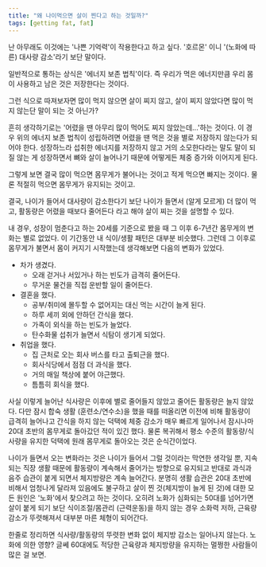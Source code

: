 ```yaml
---
title: "왜 나이먹으면 살이 찐다고 하는 것일까?"
tags: [getting fat, fat]
---
```


난 아무래도 이것에는 '나쁜 기억력'이 작용한다고 하고 싶다. '호르몬' 이니 '(노화에 따른) 대사량 감소'라기 보단 말이다.

일반적으로 통하는 상식은 '에너지 보존 법칙'이다. 즉 우리가 먹은 에너지만큼 우리 몸이 사용하고 남은 것은 저장한다는 것이다.

그런 식으로 따져보자면 많이 먹지 않으면 살이 찌지 않고, 살이 찌지 않았다면 많이 먹지 않는단 말이 되는 것 아닌가?

흔히 생각하기로는 '어렸을 땐 아무리 많이 먹어도 찌지 않았는데...'하는 것이다. 이 경우 위의 에너지 보존 법칙이 성립하려면 어렸을 땐 먹은 것을 별로 저장하지 않는다가 되어야 한다. 성장하느라 섭취한 에너지를 저장하지 않고 거의 소모한다라는 말도 말이 되질 않는 게 성장하면서 뼈와 살이 늘어나기 때문에 어떻게든 체중 증가와 이어지게 된다. 

그렇게 보면 결국 많이 먹으면 몸무게가 불어나는 것이고 적게 먹으면 빠지는 것이다. 물론 적절히 먹으면 몸무게가 유지되는 것이고.

결국, 나이가 들어서 대사량이 감소한다기 보단 나이가 들면서 (알게 모르게) 더 많이 먹고, 활동량은 어렸을 때보다 줄어든다 라고 해야 살이 찌는 것을 설명할 수 있다. 

내 경우, 성장이 멈춘다고 하는 20세를 기준으로 봤을 때 그 이후 6-7년간 몸무게의 변화는 별로 없었다. 이 기간동안 내 식이/생활 패턴은 대부분 비슷했다. 그런데 그 이후로 몸무게가 불면서 몸이 커지기 시작했는데 생각해보면 다음의 변화가 있었다.

- 차가 생겼다.
  - 오래 걷거나 서있거나 하는 빈도가 급격히 줄어든다.
  - 무거운 물건을 직접 운반할 일이 줄어든다.
- 결혼을 했다.
  - 공부/취미에 몰두할 수 없어지는 대신 먹는 시간이 늘게 된다. 
  - 하루 세끼 외에 안하던 간식을 했다.
  - 가족이 외식을 하는 빈도가 늘었다.
  - 탄수화물 섭취가 늘면서 식탐이 생기게 되었다.
- 취업을 했다.
  - 집 근처로 오는 회사 버스를 타고 출퇴근을 했다.
  - 회사식당에서 점점 더 과식을 했다.
  - 거의 매일 책상에 붙어 야근했다.
  - 틈틈히 회식을 했다.

사실 이렇게 늘어난 식사량은 이후에 별로 줄어들지 않았고 줄어든 활동량은 늘지 않았다. 다만 잠시 합숙 생활 (훈련소/연수소)을 했을 때를 떠올리면 이전에 비해 활동량이 급격히 늘어나고 간식을 하지 않는 덕택에 체중 감소가 매우 빠르게 일어나서 잠시나마 20대 초반의 몸무게로 돌아갔던 적이 있긴 했다. 물론 복귀해서 평소 수준의 활동량/식사량을 유지한 덕택에 원래 몸무게로 돌아오는 것은 순식간이었다.

나이가 들면서 오는 변화라는 것은 나이가 들어서 그럴 것이라는 막연한 생각일 뿐, 지속되는 직장 생활 때문에 활동량이 계속해서 줄어가는 방향으로 유지되고 반대로 과식과 음주 습관이 붙게 되면서 체지방량은 계속 늘어간다. 분명히 생활 습관은 20대 초반에 비해서 엄청나게 달라져 있음에도 불구하고 살이 찐 것(체지방이 늘게 된 것)에 대한 모든 원인은 '노화'에서 찾으려고 하는 것이다. 오히려 노화가 심화되는 50대를 넘어가면 살이 붙게 되기 보단 식이조절/몸관리 (근력운동)을 하지 않는 경우 소화력 저하, 근육량 감소가 뚜렷해져서 대부분 마른 체형이 되어간다. 

한줄로 정리하면 식사량/활동량의 뚜렷한 변화 없이 체지방 감소는 일어나지 않는다. 노화에 의한 영향? 글쎄 60대에도 적당한 근육량과 체지방량을 유지하는 멀쩡한 사람들이 많은 걸 보면.
